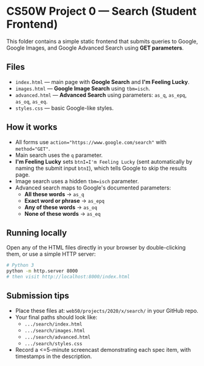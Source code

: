 # CS50W Project 0 — Search (Student Frontend)

This folder contains a simple static frontend that submits queries to Google, Google Images, and Google Advanced Search using **GET parameters**.

## Files
- `index.html` — main page with **Google Search** and **I'm Feeling Lucky**.
- `images.html` — **Google Image Search** using `tbm=isch`.
- `advanced.html` — **Advanced Search** using parameters: `as_q`, `as_epq`, `as_oq`, `as_eq`.
- `styles.css` — basic Google-like styles.

## How it works
- All forms use `action="https://www.google.com/search"` with `method="GET"`.
- Main search uses the `q` parameter.
- **I'm Feeling Lucky** sets `btnI=I'm Feeling Lucky` (sent automatically by naming the submit input `btnI`), which tells Google to skip the results page.
- Image search uses a hidden `tbm=isch` parameter.
- Advanced search maps to Google's documented parameters:
  - **All these words** → `as_q`
  - **Exact word or phrase** → `as_epq`
  - **Any of these words** → `as_oq`
  - **None of these words** → `as_eq`

## Running locally
Open any of the HTML files directly in your browser by double-clicking them, or use a simple HTTP server:

```bash
# Python 3
python -m http.server 8000
# then visit http://localhost:8000/index.html
```

## Submission tips
- Place these files at: `web50/projects/2020/x/search/` in your GitHub repo.
- Your final paths should look like:
  - `.../search/index.html`
  - `.../search/images.html`
  - `.../search/advanced.html`
  - `.../search/styles.css`
- Record a <=5-minute screencast demonstrating each spec item, with timestamps in the description.
